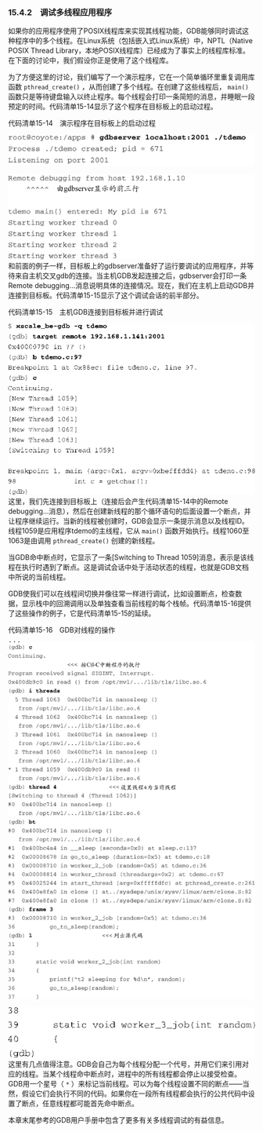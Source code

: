 ### 15.4.2　调试多线程应用程序

如果你的应用程序使用了POSIX线程库来实现其线程功能，GDB能够同时调试这种程序中的多个线程。在Linux系统（包括嵌入式Linux系统）中，NPTL（Native POSIX Thread Library，本地POSIX线程库）已经成为了事实上的线程库标准。在下面的讨论中，我们假设你正是使用了这个线程库。

为了方便这里的讨论，我们编写了一个演示程序，它在一个简单循环里重复调用库函数 `pthread_create()` ，从而创建了多个线程。在创建了这些线程后， `main()` 函数只是等待键盘输入以终止程序。每个线程会打印一条简短的消息，并睡眠一段预定的时间。代码清单15-14显示了这个程序在目标板上的启动过程。

代码清单15-14　演示程序在目标板上的启动过程



![482.jpg](../images/482.jpg)


![483.jpg](../images/483.jpg)
和前面的例子一样，目标板上的gdbserver准备好了运行要调试的应用程序，并等待来自主机交叉gdb的连接。当主机GDB发起连接之后，gdbserver会打印一条Remote debugging...消息说明具体的连接情况。现在，我们在主机上启动GDB并连接到目标板。代码清单15-15显示了这个调试会话的前半部分。

代码清单15-15　主机GDB连接到目标板并进行调试



![484.png](../images/484.png)
这里，我们先连接到目标板上（连接后会产生代码清单15-14中的Remote debugging...消息），然后在创建新线程的那个循环语句的后面设置一个断点，并让程序继续运行。当新的线程被创建时，GDB会显示一条提示消息以及线程ID。线程1059是应用程序tdemo的主线程，它从 `main()` 函数开始执行。线程1060至1063是由调用 `pthread_create()` 创建的新线程。

当GDB命中断点时，它显示了一条[Switching to Thread 1059]消息，表示是该线程在执行时遇到了断点。这是调试会话中处于活动状态的线程，也就是GDB文档中所说的当前线程。

GDB使我们可以在线程间切换并像往常一样进行调试，比如设置断点，检查数据，显示栈中的回溯调用以及单独查看当前线程的每个栈帧。代码清单15-16提供了这些操作的例子，它是代码清单15-15的延续。

代码清单15-16　GDB对线程的操作



![485.jpg](../images/485.jpg)


![486.png](../images/486.png)
这里有几点值得注意。GDB会自己为每个线程分配一个代号，并用它们来引用对应的线程。当某个线程命中断点时，进程中的所有线程都会停止以接受检查。GDB用一个星号（ `*` ）来标记当前线程。可以为每个线程设置不同的断点——当然，假设它们会执行不同的代码。如果你在一段所有线程都会执行的公共代码中设置了断点，任意线程都可能首先命中断点。

本章末尾参考的GDB用户手册中包含了更多有关多线程调试的有益信息。

